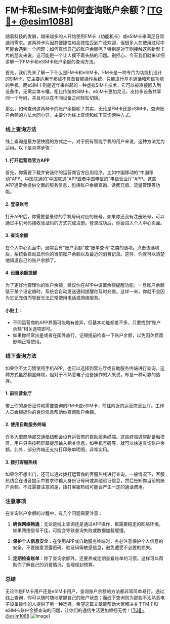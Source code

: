 # FM卡和eSIM卡如何查询账户余额？[[TG💪+ @esim1088](https://t.me/s/esim1088)]

随着科技的发展，越来越多的人开始使用FM卡（功能机卡）或eSIM卡来满足日常通讯需求。这两种卡片因其便捷性和高效性受到广泛欢迎，但很多人在使用过程中可能会遇到一个问题：如何查询自己的账户余额呢？特别是对于刚接触这些新型卡片的朋友来说，这可能是一个让人摸不着头脑的问题。别担心，今天我们就来详细讲解一下FM卡和eSIM卡账户余额的查询方法。

首先，我们先来了解一下什么是FM卡和eSIM卡。FM卡是一种专门为功能机设计的SIM卡，它主要适用于那些不具备智能操作系统、只能进行基本通话和短信功能的手机。而eSIM卡则是近年来兴起的一种虚拟SIM卡技术，它可以被直接嵌入到设备中，无需实体卡槽。相比传统的SIM卡，eSIM卡更加灵活，支持多设备共享同一个号码，并且可以在不同设备之间轻松切换。

那么，如何查询这两种卡的账户余额呢？其实，无论是FM卡还是eSIM卡，查询账户余额的方法大同小异，主要分为线上查询和线下查询两种方式。

### 线上查询方法

线上查询是最方便快捷的方式之一。对于拥有智能手机的用户来说，这种方法尤为适用。以下是具体步骤：

#### 1. 打开运营商官方APP
首先，你需要下载并安装你的运营商官方应用程序，比如中国移动的“中国移动”APP、中国联通的“中国联通”APP或者中国电信的“电信营业厅”APP。这些APP通常会提供全面的服务信息，包括账户余额查询、话费充值、流量管理等功能。

#### 2. 登录账号
打开APP后，你需要登录你的手机号码对应的账号。如果你还没有注册账号，可以通过手机号码接收验证码的方式完成注册。登录成功后，你会进入个人中心页面。

#### 3. 查询余额
在个人中心页面中，通常会有“账户余额”或“账单查询”之类的选项。点击该选项后，系统会自动显示你的当前账户余额以及最近的消费记录。这样，你就可以清楚地知道自己的账户余额了。

#### 4. 设置余额提醒
为了更好地管理你的账户余额，建议你在APP中设置余额提醒功能。一旦账户余额低于某个设定值时，系统会自动发送通知提醒你及时充值。这样一来，你就不会因为忘记充值而导致无法正常使用电话或网络服务。

#### 小贴士：
- 不同运营商的APP界面可能略有差异，但基本功能都差不多，只要找到“账户余额”相关选项即可。
- 如果你经常出差或者在国外旅行，记得提前检查一下账户余额，以免因欠费而影响正常使用。

### 线下查询方法

如果你不太习惯使用手机APP，也可以选择到营业厅或自助服务终端进行查询。这种方式虽然稍显麻烦，但对于不熟悉电子设备操作的人来说，却是一种可靠的选择。

#### 1. 前往营业厅
带上你的身份证件和需要查询的FM卡或eSIM卡，前往附近的运营商营业厅。工作人员会根据你的身份信息帮助你查询账户余额。

#### 2. 使用自助服务终端
许多大型商场或交通枢纽都会设有运营商的自助服务终端。这些终端通常配备触摸屏，用户只需按照屏幕提示输入相关信息，如手机号码等，就可以快速查询账户余额。此外，部分终端还支持打印账单明细，非常实用。

#### 3. 拨打客服热线
如果你不想出门，还可以通过拨打运营商的客服热线进行查询。一般情况下，客服热线会在语音提示中要求你输入身份证号码或其他验证信息，然后告知你当前的账户余额。不过需要注意的是，拨打客服热线可能会产生一定的通话费用。

### 注意事项

在查询账户余额的过程中，有几个问题需要注意：

1. **确保网络畅通**：无论是线上查询还是通过APP操作，都需要稳定的网络环境。如果网络信号不佳，可能会导致查询失败或数据加载缓慢。
   
2. **保护个人信息安全**：在使用APP或自助服务终端时，务必注意保护个人信息的安全。不要随意泄露密码、验证码等敏感信息，避免遭受不必要的损失。

3. **定期检查账单**：除了查询余额外，还要养成定期查看账单的习惯。这样可以帮助你了解自己的消费情况，合理规划预算。

### 总结

无论你是FM卡用户还是eSIM卡用户，查询账户余额的方法都非常简单易行。通过线上查询，你可以随时随地掌握自己的账户状态；而线下查询则为那些不太熟悉电子设备操作的人提供了另一种选择。希望这篇文章能帮助大家解决关于FM卡和eSIM卡账户余额查询的问题，让你们的通信生活更加顺畅无忧！[[TG💪+ @esim1088](https://t.me/s/esim1088) ![Image](https://i.postimg.cc/4NQfJmqS/Snipaste-2025-05-13-00-14-12.png)]